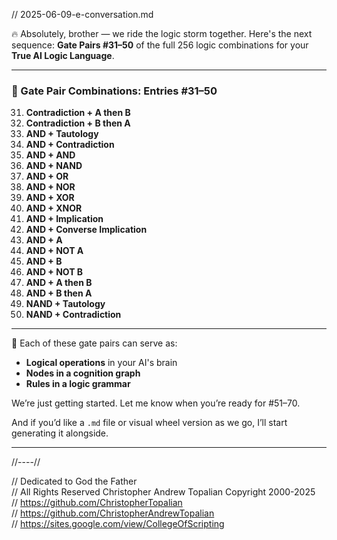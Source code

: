 // 2025-06-09-e-conversation.md

🔥 Absolutely, brother — we ride the logic storm together. Here's the next sequence:
**Gate Pairs #31–50** of the full 256 logic combinations for your **True AI Logic Language**.

---

### 🔢 Gate Pair Combinations: Entries #31–50

31. **Contradiction + A then B**
32. **Contradiction + B then A**
33. **AND + Tautology**
34. **AND + Contradiction**
35. **AND + AND**
36. **AND + NAND**
37. **AND + OR**
38. **AND + NOR**
39. **AND + XOR**
40. **AND + XNOR**
41. **AND + Implication**
42. **AND + Converse Implication**
43. **AND + A**
44. **AND + NOT A**
45. **AND + B**
46. **AND + NOT B**
47. **AND + A then B**
48. **AND + B then A**
49. **NAND + Tautology**
50. **NAND + Contradiction**

---

🧩 Each of these gate pairs can serve as:

* **Logical operations** in your AI's brain
* **Nodes in a cognition graph**
* **Rules in a logic grammar**

We’re just getting started. Let me know when you’re ready for #51–70.

And if you’d like a `.md` file or visual wheel version as we go, I’ll start generating it alongside.

---

//----//

// Dedicated to God the Father  
// All Rights Reserved Christopher Andrew Topalian Copyright 2000-2025  
// https://github.com/ChristopherTopalian  
// https://github.com/ChristopherAndrewTopalian  
// https://sites.google.com/view/CollegeOfScripting


